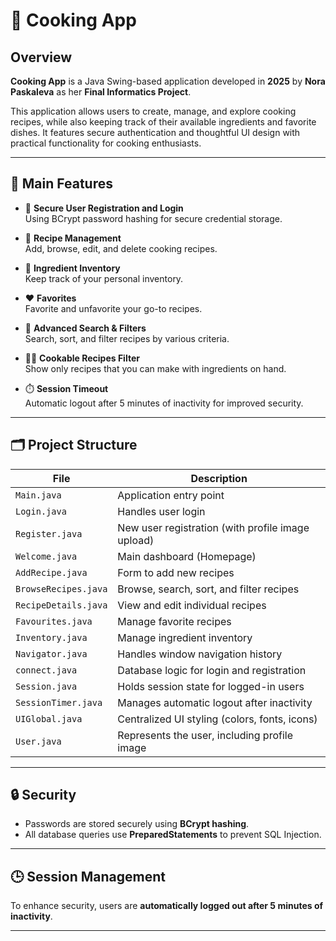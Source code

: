 # 🍳 Cooking App

## Overview

**Cooking App** is a Java Swing-based application developed in **2025** by **Nora Paskaleva** as her **Final Informatics Project**.

This application allows users to create, manage, and explore cooking recipes, while also keeping track of their available ingredients and favorite dishes. It features secure authentication and thoughtful UI design with practical functionality for cooking enthusiasts.

---

## 🔑 Main Features

- 🔐 **Secure User Registration and Login**  
  Using BCrypt password hashing for secure credential storage.

- 📖 **Recipe Management**  
  Add, browse, edit, and delete cooking recipes.

- 🧂 **Ingredient Inventory**  
  Keep track of your personal inventory.

- ❤️ **Favorites**  
  Favorite and unfavorite your go-to recipes.

- 🔎 **Advanced Search & Filters**  
  Search, sort, and filter recipes by various criteria.

- 👨‍🍳 **Cookable Recipes Filter**  
  Show only recipes that you can make with ingredients on hand.

- ⏱️ **Session Timeout**  
  Automatic logout after 5 minutes of inactivity for improved security.

---

## 🗂️ Project Structure

| File                 | Description                                           |
|----------------------|-------------------------------------------------------|
| `Main.java`          | Application entry point                               |
| `Login.java`         | Handles user login                                    |
| `Register.java`      | New user registration (with profile image upload)     |
| `Welcome.java`       | Main dashboard (Homepage)                             |
| `AddRecipe.java`     | Form to add new recipes                               |
| `BrowseRecipes.java` | Browse, search, sort, and filter recipes              |
| `RecipeDetails.java` | View and edit individual recipes                      |
| `Favourites.java`    | Manage favorite recipes                               |
| `Inventory.java`     | Manage ingredient inventory                           |
| `Navigator.java`     | Handles window navigation history                     |
| `connect.java`       | Database logic for login and registration             |
| `Session.java`       | Holds session state for logged-in users               |
| `SessionTimer.java`  | Manages automatic logout after inactivity             |
| `UIGlobal.java`      | Centralized UI styling (colors, fonts, icons)         |
| `User.java`          | Represents the user, including profile image          |

---

## 🔒 Security

- Passwords are stored securely using **BCrypt hashing**.
- All database queries use **PreparedStatements** to prevent SQL Injection.

---

## 🕒 Session Management

To enhance security, users are **automatically logged out after 5 minutes of inactivity**.

---

